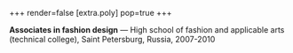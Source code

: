 +++
render=false
[extra.poly]
pop=true
+++

**Associates in fashion design** — High school of fashion and applicable arts (technical college), Saint Petersburg, Russia, 2007-2010